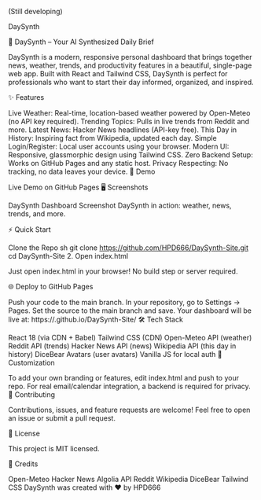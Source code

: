 (Still developing)

DaySynth

🎹 DaySynth – Your AI Synthesized Daily Brief

DaySynth is a modern, responsive personal dashboard that brings together news, weather, trends, and productivity features in a beautiful, single-page web app. Built with React and Tailwind CSS, DaySynth is perfect for professionals who want to start their day informed, organized, and inspired.

✨ Features

Live Weather: Real-time, location-based weather powered by Open-Meteo (no API key required). Trending Topics: Pulls in live trends from Reddit and more. Latest News: Hacker News headlines (API-key free). This Day in History: Inspiring fact from Wikipedia, updated each day. Simple Login/Register: Local user accounts using your browser. Modern UI: Responsive, glassmorphic design using Tailwind CSS. Zero Backend Setup: Works on GitHub Pages and any static host. Privacy Respecting: No tracking, no data leaves your device. 🚀 Demo

Live Demo on GitHub Pages 🖥️ Screenshots

DaySynth Dashboard Screenshot DaySynth in action: weather, news, trends, and more.

⚡️ Quick Start

Clone the Repo
sh git clone https://github.com/HPD666/DaySynth-Site.git cd DaySynth-Site 2. Open index.html

Just open index.html in your browser! No build step or server required.

🌐 Deploy to GitHub Pages

Push your code to the main branch. In your repository, go to Settings → Pages. Set the source to the main branch and save. Your dashboard will be live at: https://.github.io/DaySynth-Site/ 🛠️ Tech Stack

React 18 (via CDN + Babel) Tailwind CSS (CDN) Open-Meteo API (weather) Reddit API (trends) Hacker News API (news) Wikipedia API (this day in history) DiceBear Avatars (user avatars) Vanilla JS for local auth 📝 Customization

To add your own branding or features, edit index.html and push to your repo. For real email/calendar integration, a backend is required for privacy. 🤝 Contributing

Contributions, issues, and feature requests are welcome! Feel free to open an issue or submit a pull request.

📄 License

This project is MIT licensed.

🙏 Credits

Open-Meteo Hacker News Algolia API Reddit Wikipedia DiceBear Tailwind CSS DaySynth was created with ❤️ by HPD666
